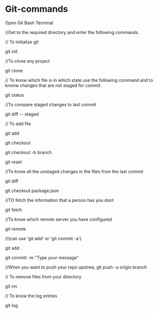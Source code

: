 # Git-commands

Open Git Bash Terminal

//Get to the required directory and enter the following commands.

// To initialize git

git init

//To clone any project

git clone <URL>

// To know which file is in which state use the following command and to knonw changes that are not staged for commit

git status

//To compare staged changes to last commit

git diff -- staged

// To add file

git add <filename>
  
git checkout

git checkout -b branch

git reset

//To know all the unstaged changes in the files from the last commit

git diff

git checkout package.json

//TO fetch the information that a person has you dont

git fetch

//To know which remote server you have configured

git remote

//(can use 'git add' or 'git commit -a')

git add .

git commit -m "Type your message"

//When you want to push your repo upstrea,
git push -u origin branch

// To remove files from your directory

git rm 

// To know the log entries

git log
